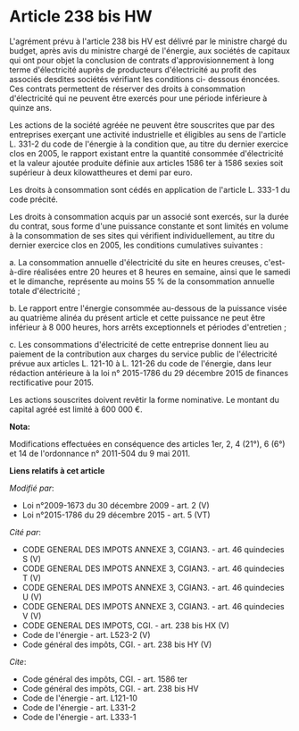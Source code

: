 # Article 238 bis HW

L'agrément prévu à l'article 238 bis HV est délivré par le ministre chargé du budget, après avis du ministre chargé de
l'énergie, aux sociétés de capitaux qui ont pour objet la conclusion de contrats d'approvisionnement à long terme
d'électricité auprès de producteurs d'électricité au profit des associés desdites sociétés vérifiant les conditions ci-
dessous énoncées. Ces contrats permettent de réserver des droits à consommation d'électricité qui ne peuvent être exercés
pour une période inférieure à quinze ans. 

Les actions de la société agréée ne peuvent être souscrites que par des entreprises exerçant une activité industrielle et
éligibles au sens de l'article L. 331-2 du code de l'énergie à la condition que, au titre du dernier exercice clos en 2005,
le rapport existant entre la quantité consommée d'électricité et la valeur ajoutée produite définie aux articles 1586 ter à
1586 sexies soit supérieur à deux kilowattheures et demi par euro. 

Les droits à consommation sont cédés en application de l'article L. 333-1 du code précité. 

Les droits à consommation acquis par un associé sont exercés, sur la durée du contrat, sous forme d'une puissance constante
et sont limités en volume à la consommation de ses sites qui vérifient individuellement, au titre du dernier exercice clos en
2005, les conditions cumulatives suivantes : 

a. La consommation annuelle d'électricité du site en heures creuses, c'est-à-dire réalisées entre 20 heures et 8 heures en
semaine, ainsi que le samedi et le dimanche, représente au moins 55 % de la consommation annuelle totale d'électricité ; 

b. Le rapport entre l'énergie consommée au-dessous de la puissance visée au quatrième alinéa du présent article et cette
puissance ne peut être inférieur à 8 000 heures, hors arrêts exceptionnels et périodes d'entretien ;

c. Les consommations d'électricité de cette entreprise donnent lieu au paiement de la contribution aux charges du service
public de l'électricité prévue aux articles L. 121-10 à L. 121-26 du code de l'énergie, dans leur rédaction antérieure à la
loi n° 2015-1786 du 29 décembre 2015 de finances rectificative pour 2015. 

Les actions souscrites doivent revêtir la forme nominative. Le montant du capital agréé est limité à 600 000 €.

**Nota:**

Modifications effectuées en conséquence des articles 1er, 2, 4 (21°), 6 (6°) et 14 de l'ordonnance n° 2011-504 du 9 mai 2011.

**Liens relatifs à cet article**

_Modifié par_:

  - Loi n°2009-1673 du 30 décembre 2009 - art. 2 (V)
  - Loi n°2015-1786 du 29 décembre 2015 - art. 5 (VT)

_Cité par_:

  - CODE GENERAL DES IMPOTS ANNEXE 3, CGIAN3. - art. 46 quindecies S (V)
  - CODE GENERAL DES IMPOTS ANNEXE 3, CGIAN3. - art. 46 quindecies T (V)
  - CODE GENERAL DES IMPOTS ANNEXE 3, CGIAN3. - art. 46 quindecies U (V)
  - CODE GENERAL DES IMPOTS ANNEXE 3, CGIAN3. - art. 46 quindecies V (V)
  - CODE GENERAL DES IMPOTS, CGI. - art. 238 bis HX (V)
  - Code de l'énergie - art. L523-2 (V)
  - Code général des impôts, CGI. - art. 238 bis HY (V)

_Cite_:

  - Code général des impôts, CGI. - art. 1586 ter
  - Code général des impôts, CGI. - art. 238 bis HV
  - Code de l'énergie - art. L121-10
  - Code de l'énergie - art. L331-2
  - Code de l'énergie - art. L333-1
